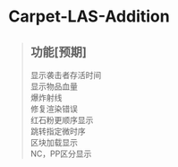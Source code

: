 # Carpet-LAS-Addition
>## **功能[预期]**
>显示袭击者存活时间  
>显示物品血量  
>爆炸射线  
>修复渲染错误  
>红石粉更顺序显示  
>跳转指定微时序  
>区块加载显示  
>NC，PP区分显示  
